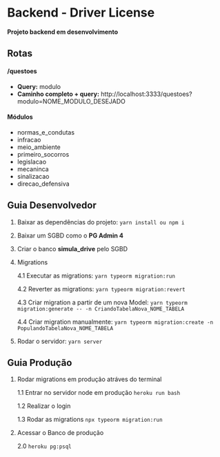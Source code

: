 # Backend - Driver License

**Projeto backend em desenvolvimento**

## Rotas

#### /questoes

* **Query:** modulo
* **Caminho completo + query:** http://localhost:3333/questoes?modulo=NOME_MODULO_DESEJADO

#### Módulos
* normas_e_condutas
* infracao
* meio_ambiente
* primeiro_socorros
* legislacao
* mecaninca
* sinalizacao
* direcao_defensiva


## Guia Desenvolvedor

1. Baixar as dependências do projeto: ```yarn install ou npm i```

2. Baixar um SGBD como o **PG Admin 4**

3. Criar o banco **simula_drive** pelo SGBD

4. Migrations 
    
    4.1 Executar as migrations: ```yarn typeorm migration:run``` 
    
    4.2 Reverter as migrations: ```yarn typeorm migration:revert```
    
    4.3 Criar migration a partir de um nova Model: ```yarn typeorm migration:generate -- -n CriandoTabelaNova_NOME_TABELA```
    
    4.4 Criar migration manualmente: ```yarn typeorm migration:create -n PopulandoTabelaNova_NOME_TABELA```

5. Rodar o servidor: ```yarn server```

## Guia Produção
1. Rodar migrations em produção atráves do terminal
    
    1.1 Entrar no servidor node em produção ```heroku run bash```

    1.2 Realizar o login
    
    1.3 Rodar as migrations ```npx typeorm migration:run```

2. Acessar o Banco de produção

    2.0 ```heroku pg:psql```
